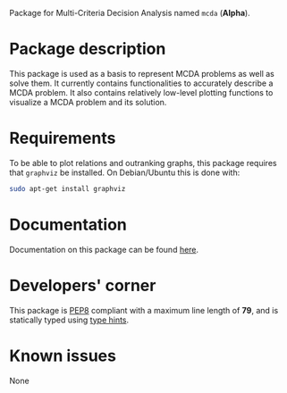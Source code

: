 Package for Multi-Criteria Decision Analysis named `mcda` (**Alpha**).


# Package description

This package is used as a basis to represent MCDA problems as well as solve them.
It currently contains functionalities to accurately describe a MCDA problem.
It also contains relatively low-level plotting functions to visualize a MCDA problem and its solution.


# Requirements

To be able to plot relations and outranking graphs, this package requires that `graphviz` be installed.
On Debian/Ubuntu this is done with:

```bash
sudo apt-get install graphviz
```


# Documentation

Documentation on this package can be found [here](https://py-mcda.readthedocs.io/).


# Developers' corner

This package is [PEP8](https://www.python.org/dev/peps/pep-0008/) compliant with a maximum line length of **79**, and is statically typed using [type hints](https://docs.python.org/3/library/typing.html).


# Known issues

None
